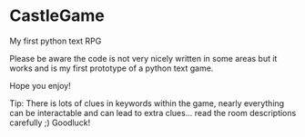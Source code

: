 # CastleGame
My first python text RPG 

Please be aware the code is not very nicely written in some areas but it works and is my first prototype of a python text game.

Hope you enjoy!

Tip: There is lots of clues in keywords within the game, nearly everything can be interactable and can lead to extra clues... read the room descriptions carefully ;) Goodluck!

